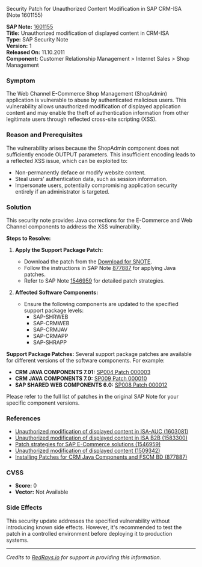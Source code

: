 Security Patch for Unauthorized Content Modification in SAP CRM-ISA (Note 1601155)

**SAP Note:** [1601155](https://me.sap.com/notes/0001601155)  
**Title:** Unauthorized modification of displayed content in CRM-ISA  
**Type:** SAP Security Note  
**Version:** 1  
**Released On:** 11.10.2011  
**Component:** Customer Relationship Management > Internet Sales > Shop Management

### **Symptom**
The Web Channel E-Commerce Shop Management (ShopAdmin) application is vulnerable to abuse by authenticated malicious users. This vulnerability allows unauthorized modification of displayed application content and may enable the theft of authentication information from other legitimate users through reflected cross-site scripting (XSS).

### **Reason and Prerequisites**
The vulnerability arises because the ShopAdmin component does not sufficiently encode OUTPUT parameters. This insufficient encoding leads to a reflected XSS issue, which can be exploited to:
- Non-permanently deface or modify website content.
- Steal users' authentication data, such as session information.
- Impersonate users, potentially compromising application security entirely if an administrator is targeted.

### **Solution**
This security note provides Java corrections for the E-Commerce and Web Channel components to address the XSS vulnerability.

**Steps to Resolve:**
1. **Apply the Support Package Patch:**
   - Download the patch from the [Download for SNOTE](https://me.sap.com/notes/0040000017261552017).
   - Follow the instructions in SAP Note [877887](https://me.sap.com/notes/00877887) for applying Java patches.
   - Refer to SAP Note [1546959](https://me.sap.com/notes/01546959) for detailed patch strategies.

2. **Affected Software Components:**
   - Ensure the following components are updated to the specified support package levels:
     - SAP-SHRWEB
     - SAP-CRMWEB
     - SAP-CRMJAV
     - SAP-CRMAPP
     - SAP-SHRAPP

**Support Package Patches:**
Several support package patches are available for different versions of the software components. For example:
- **CRM JAVA COMPONENTS 7.01:** [SP004 Patch 000003](https://me.sap.com/notes/01200615320200014673)
- **CRM JAVA COMPONENTS 7.0:** [SP009 Patch 000010](https://me.sap.com/notes/01200615320200010451)
- **SAP SHARED WEB COMPONENTS 6.0:** [SP008 Patch 000012](https://me.sap.com/notes/01200314690200005024)

Please refer to the full list of patches in the original SAP Note for your specific component versions.

### **References**
- [Unauthorized modification of displayed content in ISA-AUC (1603081)](https://me.sap.com/notes/0001603081)
- [Unauthorized modification of displayed content in ISA B2B (1583300)](https://me.sap.com/notes/0001583300)
- [Patch strategies for SAP E-Commerce solutions (1546959)](https://me.sap.com/notes/0001546959)
- [Unauthorized modification of displayed content (1509342)](https://me.sap.com/notes/0001509342)
- [Installing Patches for CRM Java Components and FSCM BD (877887)](https://me.sap.com/notes/000877887)

### **CVSS**
- **Score:** 0
- **Vector:** Not Available

### **Side Effects**
This security update addresses the specified vulnerability without introducing known side effects. However, it's recommended to test the patch in a controlled environment before deploying it to production systems.

---

*Credits to [RedRays.io](https://redrays.io) for support in providing this information.*